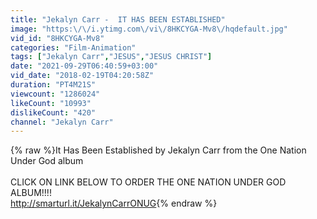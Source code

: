 ```yaml
---
title: "Jekalyn Carr -  IT HAS BEEN ESTABLISHED"
image: "https:\/\/i.ytimg.com\/vi\/8HKCYGA-Mv8\/hqdefault.jpg"
vid_id: "8HKCYGA-Mv8"
categories: "Film-Animation"
tags: ["Jekalyn Carr","JESUS","JESUS CHRIST"]
date: "2021-09-29T06:40:59+03:00"
vid_date: "2018-02-19T04:20:58Z"
duration: "PT4M21S"
viewcount: "1286024"
likeCount: "10993"
dislikeCount: "420"
channel: "Jekalyn Carr"
---
```

{% raw %}It Has Been Established  by Jekalyn Carr from the One Nation Under God album<br /><br />CLICK ON LINK BELOW TO ORDER THE ONE NATION UNDER GOD ALBUM!!!!<br /><a rel="nofollow" target="blank" href="http://smarturl.it/JekalynCarrONUG">http://smarturl.it/JekalynCarrONUG</a>{% endraw %}
